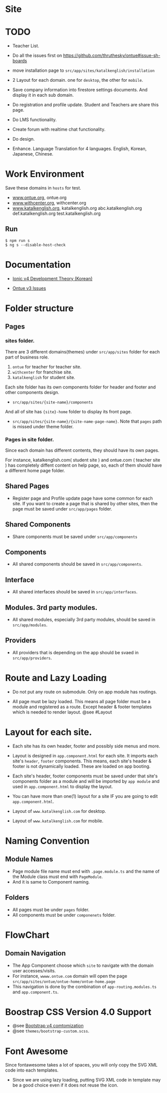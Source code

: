 # Site


# TODO

* Teacher List.
* Do all the issues first on https://github.com/thruthesky/ontue#issue-sh-boards
* move installation page to `src/app/sites/katalkenglish/installation`
* 2 Layout for each domain. one for `desktop`, the other for `mobile`.
* Save company information into firestore settings documents.
  And display it in each sub domain.
* Do registration and profile update. Student and Teachers are share this page.
* Do LMS functionality.
* Create forum with realtime chat functionality.
* Do design.


* Enhance. Language Translation for 4 languages. English, Korean, Japanese, Chinese.





# Work Environment

Save these domains in `hosts` for test.

* www.ontue.org, ontue.org
* www.withcenter.org, withcenter.org
* www.katalkenglish.org, katalkenglish.org abc.katalkenglish.org def.katalkenglish.org test.katalkenglish.org


## Run

````
$ npm run s
$ ng s --disable-host-check
````

# Documentation

* [Ionic v4 Development Theory (Korean)](https://docs.google.com/document/d/12HPnIawKRAEKwZ6hftPtKNsUmhU5ENNu_WJZZuASsKE/edit#heading=h.dkfde9dlhii9)

* [Ontue v3 Issues](https://github.com/thruthesky/ontue#issue-sh-boards)


# Folder structure

## Pages


### sites folder.

There are 3 different domains(themes) under `src/app/sites` folder for each part of business role.

1. `ontue` for teacher for teacher site.
2. `withcenter` for franchise site.
3. `katalkenglish` for student site.

Each site folder has its own components folder for header and footer and other components design.

* `src/app/sites/{site-name}/components`

And all of site has `{site}-home` folder to display its front page.

* `src/app/sites/{site-name}/{site-name-page-name}`. Note that `pages` path is missed under theme folder.

### Pages in site folder.

Since each domain has different contents, they should have its own pages.

For instance, katalkenglish.com( student site ) and ontue.com ( teacher site ) has completely diffent content on help page, so, each of them should have a different home page folder.

## Shared Pages

* Register page and Profile update page have some common for each site.
  If you want to create a page that is shared by other sites, then the page must be saved under `src/app/pages` folder.
  


## Shared Components

* Share components must be saved under `src/app/components`



## Components

* All shared components should be saved in `src/app/components`.

## Interface

* All shared interfaces should be saved in `src/app/interfaces`.

## Modules. 3rd party modules.

* All shared modules, especially 3rd party modules, should be saved in `src/app/modules`.

## Providers

* All providers that is depending on the app should be svaed in `src/app/providers`.



# Route and Lazy Loading

* Do not put any route on submodule. Only on app module has routings.

* All page must be lazy loaded. This means all page folder must be a module and registered as a route.
  Except header & footer templates which is needed to render layout. @see #Layout



# Layout for each site.

* Each site has its own header, footer and possibly side menus and more.
* Layout is designed in `app.component.html` for each site.
  It imports each site's `header`, `footer` components.
  This means, each site's header & footer is not dynamically loaded. These are loaded on app booting.

* Each site's header, footer components must be saved under that site's components folder as a module and will be imported by `app module` and used in `app.component.html` to display the layout.

* You can have more than one(1) layout for a site IF you are going to edit `app.component.html`.
 * Layout of `www.katalkenglish.com` for desktop.
 * Layout of `www.katalkenglish.com` for mobile.

# Naming Convention

## Module Names

* Page module file name must end with `.page.module.ts` and the name of the Module class must end with `PageModule`.
* And it is same to Component naming.

## Folders

* All pages must be under `pages` folder.
* All components must be under `componenets` folder.


# FlowChart

## Domain Navigation

* The App Component choose which `site` to navigate with the domain user accesses/visits.
 * For instance, `wwww.ontue.com` domain will open the page `src/app/sites/ontue/ontue-home/ontue-home.page`
 * This navigation is done by the combination of `app-routing.modules.ts` and `app.component.ts`.


# Boostrap CSS Version 4.0 Support

* @see [Bootstrap v4 comtomization](https://getbootstrap.com/docs/4.0/getting-started/theming/#importing)
* @see `themes/bootstrap-custom.scss`.


# Font Awesome

Since fontawesome takes a lot of spaces, you will only copy the SVG XML code into each templates.

* Since we are using lazy loading, putting SVG XML code in template may be a good choice even if it does not reuse the icon.

